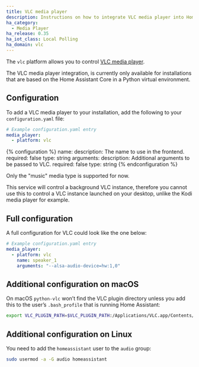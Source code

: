 ```yaml
---
title: VLC media player
description: Instructions on how to integrate VLC media player into Home Assistant.
ha_category:
  - Media Player
ha_release: 0.35
ha_iot_class: Local Polling
ha_domain: vlc
---
```


The `vlc` platform allows you to control [VLC media player](https://www.videolan.org/vlc/index.html).

<div class='note'>

The VLC media player integration, is currently only available for installations that are based on the Home Assistant Core in a Python virtual environment.

</div>

## Configuration

To add a VLC media player to your installation, add the following to your `configuration.yaml` file:

```yaml
# Example configuration.yaml entry
media_player:
  - platform: vlc
```

{% configuration %}
name:
  description: The name to use in the frontend.
  required: false
  type: string
arguments:
  description: Additional arguments to be passed to VLC.
  required: false
  type: string
{% endconfiguration %}

Only the "music" media type is supported for now.

This service will control a background VLC instance, therefore you cannot use this to control a VLC instance launched on your desktop, unlike the Kodi media player for example.

## Full configuration

A full configuration for VLC could look like the one below:

```yaml
# Example configuration.yaml entry
media_player:
  - platform: vlc
    name: speaker_1
    arguments: "--alsa-audio-device=hw:1,0"
```

## Additional configuration on macOS

On macOS `python-vlc` won’t find the VLC plugin directory unless you add this to the user’s `.bash_profile` that is running Home Assistant:

```bash
export VLC_PLUGIN_PATH=$VLC_PLUGIN_PATH:/Applications/VLC.app/Contents/MacOS/plugins
```

## Additional configuration on Linux

You need to add the `homeassistant` user to the `audio` group:

```bash
sudo usermod -a -G audio homeassistant
```
